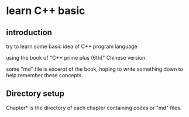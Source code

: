 # learn C++ basic

## introduction

try to learn some basic idea of C++ program language

using the book of "C++ prime plus (6th)" Chinese version.

some "md" file is excerpt of the book, hoping to write something down to help remember these concepts.

## Directory setup

Chapter* is the directory of each chapter containing codes or "md" files.